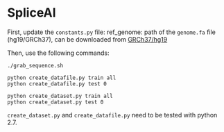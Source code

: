 # SpliceAI 
First, update the ```constants.py``` file:
ref_genome: path of the ```genome.fa``` file (hg19/GRCh37), can be downloaded from [GRCh37/hg19](http://hgdownload.cse.ucsc.edu/goldenPath/hg19/bigZips/hg19.fa.gz)   

Then, use the following commands:

```
./grab_sequence.sh

python create_datafile.py train all
python create_datafile.py test 0

python create_dataset.py train all
python create_dataset.py test 0

```
```create_dataset.py``` and ```create_datafile.py``` need to be tested with python 2.7.

